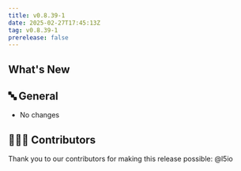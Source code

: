 ```yaml
---
title: v0.8.39-1
date: 2025-02-27T17:45:13Z
tag: v0.8.39-1
prerelease: false
---
```


## What's New
## 🔤 General
* No changes

## 👨🏽‍💻 Contributors

Thank you to our contributors for making this release possible:
@l5io
